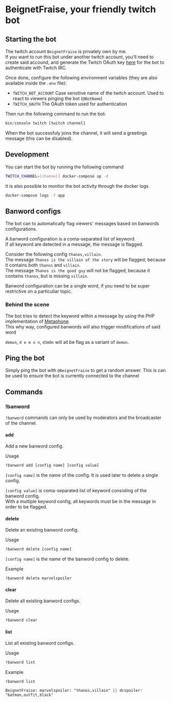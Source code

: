 # BeignetFraise, your friendly twitch bot

## Starting the bot

The twitch account `BeignetFraise` is privately own by me.  
If you want to run this bot under another twitch account, you'll need to create said accound, and generate the Twitch OAuth key [here](https://twitchapps.com/tmi/) for the bot to authenticate with Twitch IRC.

Once done, configure the following environment variables (they are also available inside the `.env` file):

* `TWITCH_BOT_ACCOUNT` Case sensitive name of the twitch account. Used to react to viewers pinging the bot (`@BotName`)
* `TWITCH_OAUTH` The OAuth token used for authentication

Then run the following command to run the bot:
```php
bin/console twitch [twitch channel]
```

When the bot successfuly joins the channel, it will send a greetings message (this can be disabled).

## Development

You can start the bot by running the following command

```bash
TWITCH_CHANNEL=[channel] docker-compose up -d
```

It is also possible to monitor the bot activity through the docker logs

```bash
docker-compose logs -f app
```

## Banword configs

The bot can to automatically flag viewers' messages based on banwords configurations.

A banword configuration is a coma-separated list of keyword.  
If all keyword are detected in a message, the message is flagged.

Consider the following config `thanos,villain`.  
The message `Thanos is the villain of the story` will be flagged; because it contains both `thanos` and `villain`.  
The message `Thanos is the good guy` will not be flagged; because it contains `thanos`, but is missing `villain`.

Banword configuration can be a single word, if you need to be super restrictive on a particuliar topic.

### Behind the scene

The bot tries to detect the keyword within a message by using the PHP implementation of [Metaphone](https://www.php.net/manual/en/function.metaphone.php).  
This why way, configured banwords will also trigger modifications of said word

`demon`, `d e m o n`, `d3m0n` will all be flag as a variant of `demon`.


## Ping the bot

Simply ping the bot with `@BeignetFraise` to get a random answer. This is can be used to ensure the bot is currently connected to the channel

## Commands

### !banword

`!banword` commands can only be used by moderators and the broadcaster of the channel.

#### add

Add a new banword config.

Usage

```bash
!banword add [config name] [config value]
```

`[config name]` is the name of the config. It is used later to delete a single config.

`[config value]` is coma-separated list of keyword consisting of the banword config.  
With a multiple keyword config, all keywords must be in the message in order to be flagged.

#### delete

Delete an existing banword config.

Usage

```bash
!banword delete [config name]
```

`[config name]` is the name of the banword config to delete.

Example

`!banword delete marvelspoiler`

#### clear

Delete all existing banword configs.

Usage

```bash
!banword clear
```

#### list

List all existing banword configs.

Usage

```bash
!banword list
```

Example

```
!banword list

BeignetFraise: marvelspoiler: "thanos,villain" || dcspoiler: "batman,outfit,black"
```